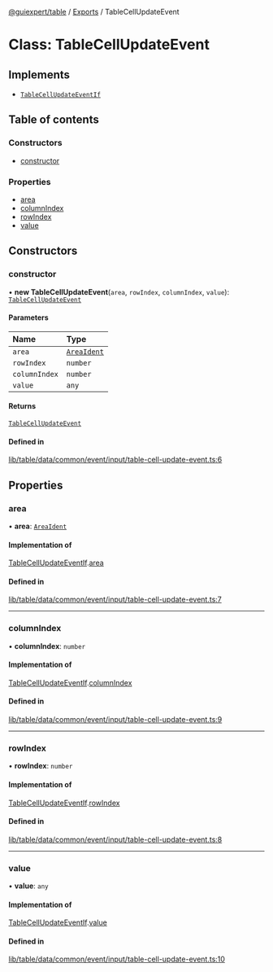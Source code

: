 [@guiexpert/table](../README.md) / [Exports](../modules.md) / TableCellUpdateEvent

# Class: TableCellUpdateEvent

## Implements

- [`TableCellUpdateEventIf`](../interfaces/TableCellUpdateEventIf.md)

## Table of contents

### Constructors

- [constructor](TableCellUpdateEvent.md#constructor)

### Properties

- [area](TableCellUpdateEvent.md#area)
- [columnIndex](TableCellUpdateEvent.md#columnindex)
- [rowIndex](TableCellUpdateEvent.md#rowindex)
- [value](TableCellUpdateEvent.md#value)

## Constructors

### constructor

• **new TableCellUpdateEvent**(`area`, `rowIndex`, `columnIndex`, `value`): [`TableCellUpdateEvent`](TableCellUpdateEvent.md)

#### Parameters

| Name | Type |
| :------ | :------ |
| `area` | [`AreaIdent`](../modules.md#areaident) |
| `rowIndex` | `number` |
| `columnIndex` | `number` |
| `value` | `any` |

#### Returns

[`TableCellUpdateEvent`](TableCellUpdateEvent.md)

#### Defined in

[lib/table/data/common/event/input/table-cell-update-event.ts:6](https://github.com/guiexperttable/ge-table/blob/65d38fc/libs/table/src/lib/table/data/common/event/input/table-cell-update-event.ts#L6)

## Properties

### area

• **area**: [`AreaIdent`](../modules.md#areaident)

#### Implementation of

[TableCellUpdateEventIf](../interfaces/TableCellUpdateEventIf.md).[area](../interfaces/TableCellUpdateEventIf.md#area)

#### Defined in

[lib/table/data/common/event/input/table-cell-update-event.ts:7](https://github.com/guiexperttable/ge-table/blob/65d38fc/libs/table/src/lib/table/data/common/event/input/table-cell-update-event.ts#L7)

___

### columnIndex

• **columnIndex**: `number`

#### Implementation of

[TableCellUpdateEventIf](../interfaces/TableCellUpdateEventIf.md).[columnIndex](../interfaces/TableCellUpdateEventIf.md#columnindex)

#### Defined in

[lib/table/data/common/event/input/table-cell-update-event.ts:9](https://github.com/guiexperttable/ge-table/blob/65d38fc/libs/table/src/lib/table/data/common/event/input/table-cell-update-event.ts#L9)

___

### rowIndex

• **rowIndex**: `number`

#### Implementation of

[TableCellUpdateEventIf](../interfaces/TableCellUpdateEventIf.md).[rowIndex](../interfaces/TableCellUpdateEventIf.md#rowindex)

#### Defined in

[lib/table/data/common/event/input/table-cell-update-event.ts:8](https://github.com/guiexperttable/ge-table/blob/65d38fc/libs/table/src/lib/table/data/common/event/input/table-cell-update-event.ts#L8)

___

### value

• **value**: `any`

#### Implementation of

[TableCellUpdateEventIf](../interfaces/TableCellUpdateEventIf.md).[value](../interfaces/TableCellUpdateEventIf.md#value)

#### Defined in

[lib/table/data/common/event/input/table-cell-update-event.ts:10](https://github.com/guiexperttable/ge-table/blob/65d38fc/libs/table/src/lib/table/data/common/event/input/table-cell-update-event.ts#L10)
